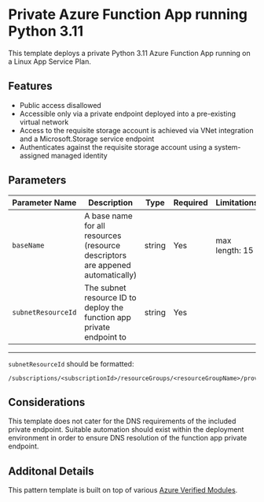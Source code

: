 # Private Azure Function App running Python 3.11

This template deploys a private Python 3.11 Azure Function App running on a Linux App Service Plan.

## Features

- Public access disallowed
- Accessible only via a private endpoint deployed into a pre-existing virtual network
- Access to the requisite storage account is achieved via VNet integration and a Microsoft.Storage service endpoint
- Authenticates against the requisite storage account using a system-assigned managed identity

## Parameters

| Parameter Name        | Description                                                                       | Type   | Required | Limitations    |
|-----------------------|-----------------------------------------------------------------------------------|--------|----------|----------------|
| `baseName`            | A base name for all resources (resource descriptors are appened automatically)    | string | Yes      | max length: 15 |
| `subnetResourceId`    | The subnet resource ID to deploy the function app private endpoint to             | string | Yes      |                |

---

`subnetResourceId` should be formatted:

```bicep
/subscriptions/<subscriptionId>/resourceGroups/<resourceGroupName>/providers/Microsoft.Network/virtualNetworks/<vnetName>/subnets/<subnetName>
```

## Considerations

This template does not cater for the DNS requirements of the included private endpoint.  Suitable automation should exist within the deployment environment in order to ensure DNS resolution of the function app private endpoint.

## Additonal Details

This pattern template is built on top of various [Azure Verified Modules](https://azure.github.io/Azure-Verified-Modules/).
